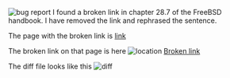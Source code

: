 ![bug report](https://snag.gy/yqlia9.jpg)
I found a broken link in chapter 28.7 of the FreeBSD handbook.
I have removed the link and rephrased the sentence.


The page with the broken link is
[link](https://www.freebsd.org/doc/en_US.ISO8859-1/books/handbook/network-dns.html#idp76062056)


The broken link on that page is here
![location](https://snag.gy/UdlnhH.jpg)
[Broken link](https://data.iana.org/root-anchors/root-anchors.asc)

The diff file looks like this
![diff](https://snag.gy/fbcNZ7.jpg)